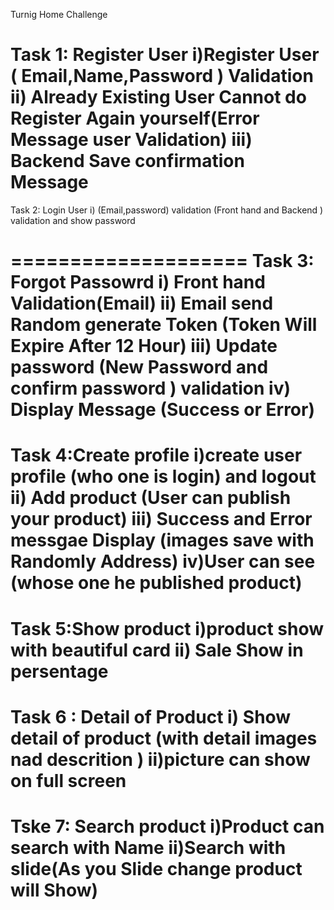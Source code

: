 Turnig Home Challenge 

 Task 1: Register User
       i)Register User ( Email,Name,Password ) Validation
       ii)  Already Existing User Cannot do Register Again yourself(Error Message  user Validation)
       iii) Backend Save  confirmation Message  
  ====================
  
Task 2: Login User
       i) (Email,password) validation  (Front hand and Backend ) validation and show password
       
  ==================== 
Task 3: Forgot Passowrd
        i) Front hand Validation(Email)
        ii) Email send Random generate Token (Token Will Expire After 12 Hour)
        iii) Update password (New Password and confirm password ) validation 
        iv) Display Message (Success or Error)
  ====================
 Task 4:Create  profile
      i)create user profile (who one is login)  and logout 
      ii) Add product (User can publish your product)
      iii) Success and Error messgae Display (images save with Randomly Address)
      iv)User can see (whose one he  published product)
  ===================
Task 5:Show product
       i)product show with beautiful card
       ii) Sale Show in persentage
  ==================
Task 6 : Detail of Product
        i) Show detail of product (with detail images nad descrition )
        ii)picture can show on full screen 
  ==================
Tske 7: Search product 
      i)Product can search with Name 
      ii)Search with slide(As you Slide change product will Show)
   ==================================================================================================



 

      
